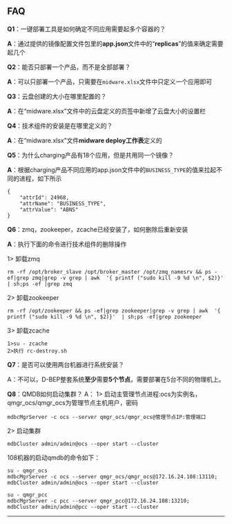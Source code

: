 ## FAQ

**Q1**：一键部署工具是如何确定不同应用需要起多个容器的？

**A**：通过提供的镜像配置文件包里的**app.json**文件中的“**replicas**”的值来确定需要起几个

**Q2**：能否只部署一个产品，而不是全部部署？

**A**：可以只部署一个产品，只需要在`midware.xlsx`文件中只定义一个应用即可

**Q3**：云盘创建的大小在哪里配置的？

**A**：在“midware.xlsx”文件中的云盘定义的页签中新增了云盘大小的设置栏

**Q4**：技术组件的安装是在哪里定义的？

**A**：在“midware.xlsx”文件**midware deploy工作表**定义的

**Q5**：为什么charging产品有18个应用，但是共用同一个镜像？

**A**：根据charging产品不同应用的app.json文件中的`BUSINESS_TYPE`的值来拉起不同的进程，如下所示

```
{
    "attrId": 24968,
    "attrName": "BUSINESS_TYPE",
    "attrValue": "ABNS"
}
```

**Q6**：zmq，zookeeper，zcache已经安装了，如何删除后重新安装

**A**：执行下面的命令进行技术组件的删除操作

1&gt; 卸载zmq

```
rm -rf /opt/broker_slave /opt/broker_master /opt/zmq_namesrv && ps -ef|grep zmq|grep -v grep | awk  '{ printf ("sudo kill -9 %d \n", $2)}'  | sh;ps -ef |grep zmq
```

2&gt; 卸载zookeeper

```
rm -rf /opt/zookeeper && ps -ef|grep zookeeper|grep -v grep | awk  '{ printf ("sudo kill -9 %d \n", $2)}'  | sh;ps -ef|grep zookeeper
```

3&gt; 卸载zcache

```
1>su - zcache
2>执行 rc-destroy.sh
```

**Q7**：是否可以使用两台机器进行系统安装？

A：不可以，D-BEP整套系统**至少**需要**5个节点**，需要部署在5台不同的物理机上。

**Q8**：QMDB如何启动集群？
A：
1> 启动主管理节点进程:ocs为实例名，qmgr\_ocs/qmgr\_ocs为管理节点主机用户，密码

```
mdbcMgrServer -c ocs --server qmgr_ocs/qmgr_ocs@管理节点IP:管理端口
```
2> 启动集群

```
mdbCluster admin/admin@ocs --oper start --cluster
```
108机器的启动qmdb的命令如下：

```
su - qmgr_ocs
mdbcMgrServer -c ocs --server qmgr_ocs/qmgr_ocs@172.16.24.108:13110; 
mdbCluster admin/admin@ocs --oper start --cluster

su - qmgr_pcc
mdbcMgrServer -c pcc --server qmgr_pcc@172.16.24.108:13210;
mdbCluster admin/admin@pcc --oper start --cluster
```
---



